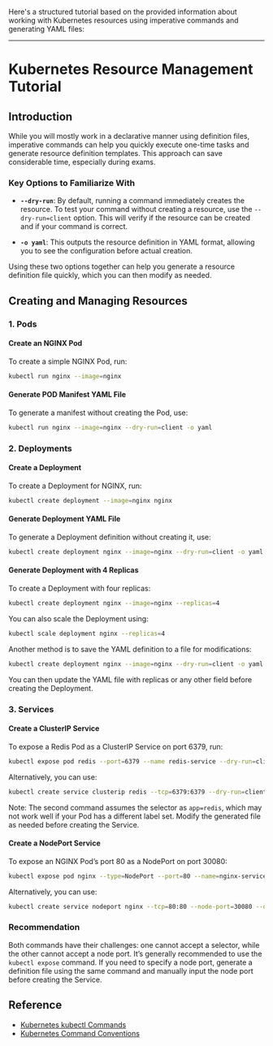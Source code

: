 Here's a structured tutorial based on the provided information about working with Kubernetes resources using imperative commands and generating YAML files:

---

# Kubernetes Resource Management Tutorial

## Introduction

While you will mostly work in a declarative manner using definition files, imperative commands can help you quickly execute one-time tasks and generate resource definition templates. This approach can save considerable time, especially during exams.

### Key Options to Familiarize With

- **`--dry-run`**: By default, running a command immediately creates the resource. To test your command without creating a resource, use the `--dry-run=client` option. This will verify if the resource can be created and if your command is correct.

- **`-o yaml`**: This outputs the resource definition in YAML format, allowing you to see the configuration before actual creation.

Using these two options together can help you generate a resource definition file quickly, which you can then modify as needed.

## Creating and Managing Resources

### 1. Pods

#### Create an NGINX Pod

To create a simple NGINX Pod, run:

```bash
kubectl run nginx --image=nginx
```

#### Generate POD Manifest YAML File

To generate a manifest without creating the Pod, use:

```bash
kubectl run nginx --image=nginx --dry-run=client -o yaml
```

### 2. Deployments

#### Create a Deployment

To create a Deployment for NGINX, run:

```bash
kubectl create deployment --image=nginx nginx
```

#### Generate Deployment YAML File

To generate a Deployment definition without creating it, use:

```bash
kubectl create deployment nginx --image=nginx --dry-run=client -o yaml
```

#### Generate Deployment with 4 Replicas

To create a Deployment with four replicas:

```bash
kubectl create deployment nginx --image=nginx --replicas=4
```

You can also scale the Deployment using:

```bash
kubectl scale deployment nginx --replicas=4
```

Another method is to save the YAML definition to a file for modifications:

```bash
kubectl create deployment nginx --image=nginx --dry-run=client -o yaml > nginx-deployment.yaml
```

You can then update the YAML file with replicas or any other field before creating the Deployment.

### 3. Services

#### Create a ClusterIP Service

To expose a Redis Pod as a ClusterIP Service on port 6379, run:

```bash
kubectl expose pod redis --port=6379 --name redis-service --dry-run=client -o yaml
```

Alternatively, you can use:

```bash
kubectl create service clusterip redis --tcp=6379:6379 --dry-run=client -o yaml
```

Note: The second command assumes the selector as `app=redis`, which may not work well if your Pod has a different label set. Modify the generated file as needed before creating the Service.

#### Create a NodePort Service

To expose an NGINX Pod’s port 80 as a NodePort on port 30080:

```bash
kubectl expose pod nginx --type=NodePort --port=80 --name=nginx-service --dry-run=client -o yaml
```

Alternatively, you can use:

```bash
kubectl create service nodeport nginx --tcp=80:80 --node-port=30080 --dry-run=client -o yaml
```

### Recommendation

Both commands have their challenges: one cannot accept a selector, while the other cannot accept a node port. It’s generally recommended to use the `kubectl expose` command. If you need to specify a node port, generate a definition file using the same command and manually input the node port before creating the Service.

## Reference

- [Kubernetes kubectl Commands](https://kubernetes.io/docs/reference/generated/kubectl/kubectl-commands)
- [Kubernetes Command Conventions](https://kubernetes.io/docs/reference/kubectl/conventions/)

